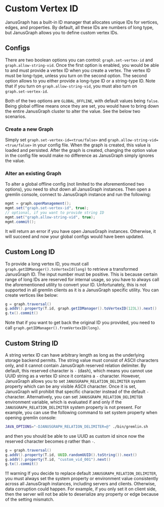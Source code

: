 # Custom Vertex ID

JanusGraph has a built-in ID manager that allocates unique IDs for vertices, edges,
and properties. By default, all these IDs are numbers of long type, but JanusGraph allows
you to define custom vertex IDs.

## Configs

There are two boolean options you can control: `graph.set-vertex-id` and `graph.allow-string-vid`.
Once the first option is enabled, you would be able to and must provide a vertex ID when
you create a vertex. The vertex ID must be long-type, unless you turn on the second option.
The second option allows to you either provide a long-type ID or a string-type ID. Note that
if you turn on `graph.allow-string-vid`, you must also turn on `graph.set-vertex-id`.

Both of the two options are `GLOBAL_OFFLINE`, with default values being `false`. Being
global offline means once they are set, you would have to bring down the entire JanusGraph
cluster to alter the value. See the below two scenarios.

### Create a new Graph

Simply set `graph.set-vertex-id=<true/false>` and `graph.allow-string-vid=<true/false>` in your config file.
When the graph is created, this value is loaded and persisted. After the graph is created,
changing the option value in the config file would make no difference as JanusGraph simply ignores the value.

### Alter an existing Graph

To alter a global offline config (not limited to the aforementioned two options), you need to shut
down all JanusGraph instances. Then open a gremlin console, connect to JanusGraph instance and run
the following:

```groovy
mgmt = graph.openManagement();
mgmt.set("graph.set-vertex-id", true);
// optional, if you want to provide string ID
mgmt.set("graph.allow-string-vid", true);
mgmt.commit();
```

It will return an error if you have open JanusGraph instances. Otherwise, it will succeed and
now your global configs would have been updated.

## Custom Long ID

To provide a long vertex ID, you must call `graph.getIDManager().toVertexId(long)` to
retrieve a transformed JanusGraph ID. The input number must be positive. This is because
certain range of long IDs are reserved for internal usage, so you have to always call
the aforementioned utility to convert your ID. Unfortunately, this is not supported in
all gremlin clients as it is a JanusGraph specific utility. You can create vertices like
below:

```groovy
g = graph.traversal()
g.addV().property(T.id, graph.getIDManager().toVertexID(123L)).next()
g.tx().commit()
```

Note that if you want to get back the original ID you provided, you need to call
`graph.getIDManager().fromVertexID(long)`.

## Custom String ID

A string vertex ID can have arbitrary length as long as the underlying storage backend
permits. The string value must consist of ASCII characters only, and it cannot contain
JanusGraph reserved relation delimiter. By default, this reserved character is `-` (dash),
which means you cannot use UUID string as a vertex ID since it contains a `-` character.
However, JanusGraph allows you to set `JANUSGRAPH_RELATION_DELIMITER` system property
which can be any visible ASCII character. Once it is set, JanusGraph will prohibit that
specific character instead of the default `-` character. Alternatively, you can set
`JANUSGRAPH_RELATION_DELIMITER` environment variable, which is evaluated if and only if
the `JANUSGRAPH_RELATION_DELIMITER` system property is not present. For example, you can
use the following command to set system property when opening gremlin console:

```bash
JAVA_OPTIONS="-DJANUSGRAPH_RELATION_DELIMITER=@" ./bin/gremlin.sh
```

and then you should be able to use UUID as custom id since now the reserved character
becomes `@` rather than `-`.

```groovy
g = graph.traversal()
g.addV().property(T.id, UUID.randomUUID().toString()).next()
g.addV().property(T.id, "custom_vid_001").next()
g.tx().commit()
```

!!! warning
    If you decide to replace default `JANUSGRAPH_RELATION_DELIMITER`, you must
    always set the system property or environment value consistently across all
    JanusGraph instances, including servers and clients. Otherwise, data corruption
    could happen. For example, if you only set it on client side, then the server will
    not be able to deserialize any property or edge because of the setting mismatch.
